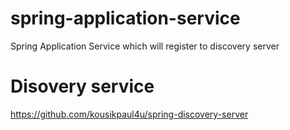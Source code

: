 # spring-application-service
Spring Application Service which will register to discovery server

# Disovery service
https://github.com/kousikpaul4u/spring-discovery-server
